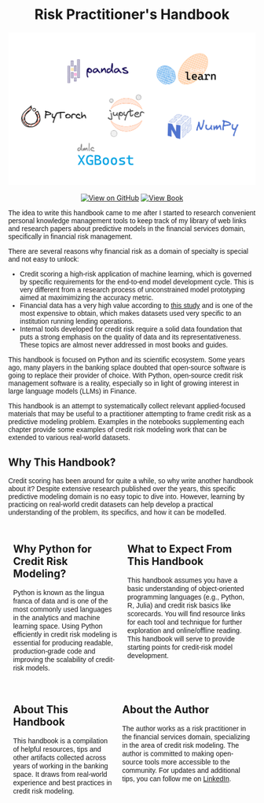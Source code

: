 <div align="center">
<h1 align="center">
Risk Practitioner's Handbook
</h1>

![Image](images/software.png)

[![View on GitHub](https://img.shields.io/badge/GitHub-View_on_GitHub-fuchsia?logo=GitHub)](https://github.com/deburky) [![View Book](https://img.shields.io/badge/Book-View%20Book-cyan?style=plastic&logo=book)](https://github.com/deburky)
</div>


<span style="font-family: Karma, sans-serif;">

The idea to write this handbook came to me after I started to research convenient personal knowledge management tools to keep track of my library of web links and research papers about predictive models in the financial services domain, specifically in financial risk management. 

There are several reasons why financial risk as a domain of specialty is special and not easy to unlock:

* Credit scoring a high-risk application of machine learning, which is governed by specific requirements for the end-to-end model development cycle. This is very different from a research process of unconstrained model prototyping aimed at maximimizing the accuracy metric.
* Financial data has a very high value according to <a href="https://edmcouncil.org/wp-content/uploads/2023/03/EDM_Council_Data_ROI_SIG_Value_of_Data_29_Mar_2023_.pdf">this study</a> and is one of the most expensive to obtain, which makes datasets used very specific to an institution running lending operations.
* Internal tools developed for credit risk require a solid data foundation that puts a strong emphasis on the quality of data and its representativeness. These topics are almost never addressed in most books and guides.

This handbook is focused on Python and its scientific ecosystem. Some years ago, many players in the banking splace doubted that open-source software is going to replace their provider of choice. With Python, open-source credit risk management software is a reality, especially so in light of growing interest in large language models (LLMs) in Finance.

This handbook is an attempt to systematically collect relevant applied-focused materials that may be useful to a practitioner attempting to frame credit risk as a predictive modeling problem. Examples in the notebooks supplementing each chapter provide some examples of credit risk modeling work that can be extended to various real-world datasets.

</span>


## Why This Handbook?

<span style="font-family: Karma, sans-serif;">

Credit scoring has been around for quite a while, so why write another handbook about it? Despite extensive research published over the years, this specific predictive modeling domain is no easy topic to dive into. However, learning by practicing on real-world credit datasets can help develop a practical understanding of the problem, its specifics, and how it can be modelled.

</span>

<style>
  .two-columns {
    display: flex;
  }

  .column {
    flex: 1;
    padding: 10px;
  }

</style>

<div class="two-columns">
  <div class="column">
    <h2>Why Python for Credit Risk Modeling?</h2>
    <p><span style="font-family: Karma, sans-serif;">Python is known as the lingua franca of data and is one of the most commonly used languages in the analytics and machine learning space. Using Python efficiently in credit risk modeling is essential for producing readable, production-grade code and improving the scalability of credit-risk models.</span></p>
  </div>
  <div class="column">
    <h2>What to Expect From This Handbook</h2>
    <p><span style="font-family: Karma, sans-serif;">This handbook assumes you have a basic understanding of object-oriented programming languages (e.g., Python, R, Julia) and credit risk basics like scorecards. You will find resource links for each tool and technique for further exploration and online/offline reading. This handbook will serve to provide starting points for credit-risk model development.</span></p>
  </div>
</div>

<div class="two-columns">
  <div class="column">
    <h2>About This Handbook</h2>
    <p><span style="font-family: Karma, sans-serif;">This handbook is a compilation of helpful resources, tips and other artifacts collected across years of working in the banking space. It draws from real-world experience and best practices in credit risk modeling.</span></p>
  </div>
  <div class="column">
    <h2>About the Author</h2>
    <p><span style="font-family: Karma, sans-serif;">The author works as a risk practitioner in the financial services domain, specializing in the area of credit risk modeling. The author is committed to making open-source tools more accessible to the community. For updates and additional tips, you can follow me on 
<a href="https://www.linkedin.com/in/denisburakov">LinkedIn</a>.</span></p>
  </div>
</div>